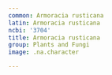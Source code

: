 ```yaml
---
common: Armoracia rusticana
latin: Armoracia rusticana
ncbi: '3704'
title: Armoracia rusticana
group: Plants and Fungi
image: .na.character

---
```

